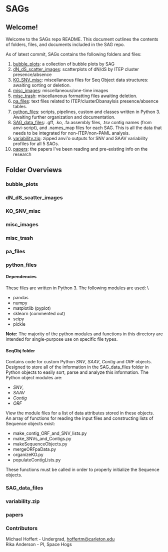# SAGs

## Welcome!

Welcome to the SAGs repo README. This document outlines the contents of folders, files, and documents included in the SAG repo.

As of latest commit, SAGs contains the following folders and files:

1. [bubble_plots](#a): a collection of bubble plots by SAG
2. [dN_dS_scatter_images](#b): scatterplots of dN/dS by ITEP cluster presence/absence
3. [KO_SNV_misc](#c): miscellaneous files for Seq Object data structures: awaiting sorting or deletion.
4. [misc_images](#d): miscellaneous/one-time images
5. [misc_trash](#e): miscellaneous formatting files awaiting deletion.
6. [pa_files](#f): text files related to ITEP/clusterDbanaylsis presence/absence tables.
7. [python_files](#g): scripts, pipelines, custom and classes written in Python 3. Awaiting further organization and documentation.
8. [SAG_data_files](#h): .gff, .ko, .fa assembly files, .tsv contig names (from anvi-script), and .names_map files for each SAG. This is all the data that needs to be integrated for non-ITEP/non-PAML analysis.
9. [variability.zip](#i): zipped anvi'o outputs for SNV and SAAV variability profiles for all 5 SAGs.
10. [papers](#j): the papers I've been reading and pre-existing info on the research

## Folder Overviews
### bubble_plots <a name="a"></a>
### dN_dS_scatter_images <a name="b"></a>
### KO_SNV_misc <a name="c"></a>
### misc_images <a name="d"></a>
### misc_trash <a name="e"></a>
### pa_files <a name="f"></a>
### python_files <a name="g"></a>

#### Dependencies
These files are written in Python 3. The following modules are used: \

* pandas
* numpy
* matplotlib (pyplot)
* sklearn (commented out)
* scipy
* pickle

**Note:** The majority of the python modules and functions in this directory are intended for single-purpose use on specific file
types. 

#### SeqObj folder
Contains code for custom Python *SNV*, *SAAV*, *Contig* and *ORF* objects. Designed to store 
all of the information in the SAG_data_files folder in Python objects to easily sort, parse and analyze this information.
The Python object modules are:
* *SNV*, 
* *SAAV* 
* *Contig*
* *ORF*

View the module files for a list of data attributes stored in these objects. \
An array of functions for reading the input files and constructing lists of Sequence objects exist:

* make_contig_ORF_and_SNV_lists.py
* make_SNVs_and_Contigs.py
* makeSequenceObjects.py
* mergeORFpaData.py
* organizeKO.py
* populateContigLists.py

These functions must be called in order to properly initialize the Sequence objects.


### SAG_data_files <a name="h"></a>
### variability.zip <a name="i"></a>
### papers <a name="j"></a>


### Contributors
Michael Hoffert - Undergrad, hoffertm@carleton.edu \
Rika Anderson - PI, Space Hogs